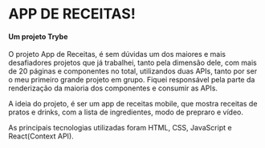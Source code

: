 # APP DE RECEITAS!
#### Um projeto Trybe

O projeto App de Receitas, é sem dúvidas um dos maiores e mais desafiadores projetos que já trabalhei, tanto pela dimensão dele, com mais de 20 páginas e componentes no total, utilizandos duas APIs, tanto por ser o meu primeiro grande projeto em grupo. Fiquei responsável pela parte da renderização da maioria dos componentes e consumir as APIs.

A ideia do projeto, é ser um app de receitas mobile, que mostra receitas de pratos e drinks, com a lista de ingredientes, modo de prepraro e vídeo.

As principais tecnologias utilizadas foram HTML, CSS, JavaScript e React(Context API).
